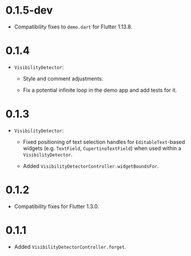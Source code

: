 # 0.1.5-dev

* Compatibility fixes to `demo.dart` for Flutter 1.13.8.

# 0.1.4

* `VisibilityDetector`:

  * Style and comment adjustments.

  * Fix a potential infinite loop in the demo app and add tests for it.

# 0.1.3

* `VisibilityDetector`:

  * Fixed positioning of text selection handles for `EditableText`-based
    widgets (e.g. `TextField`, `CupertinoTextField`) when used within a
    `VisibilityDetector`.

  * Added `VisibilityDetectorController.widgetBoundsFor`.

# 0.1.2

* Compatibility fixes for Flutter 1.3.0.

# 0.1.1

* Added `VisibilityDetectorController.forget`.
